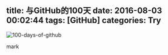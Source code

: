 title: 与GitHub的100天
date: 2016-08-03 00:02:44
tags: [GitHub]
categories: Try
---

![100-days-of-github](http://blog.wislay.com/wp-content/uploads/2016/08/100-days-of-github.png)

mark

